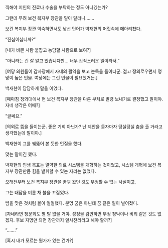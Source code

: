 끽해야 지인의 진료나 수술을 부탁하는 정도 아니겠는가?

그런데 무려 보건 복지부 장관을 맡아 달라니…….

보건 복지부 장관 익숙하면서도 낯선 단어가 박재현의 머릿속에 메아리쳤다.

“진심이십니까?”

[내가 바쁜 사람 붙잡고 농담할 사람으로 보여?]

“아니라는 건 잘 알고 있습니다만… 너무 갑작스러운 일이라서.”

[여당 의원들이 감사장에서 자네의 활약을 보고 눈독을 들이더군. 젊고 정의로우면서 명망이 높은 인물. 여당에는 그런 인물이 필요했거든.]

백재현이 담담하게 말을 이었다.

[때마침 청와대에서 현 보건 복지부 장관을 다른 부처로 발령 보내기로 결정했고 말이야. 자네 생각은 어때?]

“글쎄요.”

[의외로 뜸을 들이는군. 좋은 기회 아닌가? 난 제안을 듣자마자 덩실덩실 춤을 출 거라고 생각했는데 말이야.]

백재현이 그를 꿰뚫어 본 듯한 언질을 했다.

맞는 말이긴 했다.

박재현의 인생 목표는 열약한 의료 시스템을 개혁하는 것이었고, 시스템 개혁에 보건 복지부 장관만큼 힘을 발휘할 수 있는 자리는 없었다.

오래전부터 보건 복지부 장관을 꿈꿔 왔던 것도 부정할 수 없는 사실이고.

그는 대답을 미룬 채 볼을 꼬집었다.

뺨을 맞은 것처럼 볼이 얼얼했다. 분명 꿈은 아닌데 꿈 같은 일이 벌어졌다.

[자네라면 청문회도 별 탈 없을 거야. 성정을 감안하면 부정 청탁이나 비리 같은 것도 없겠지. 후보 지명만 되면 장관까지 일사천리라고 해야 할까?]

“…….”

[혹시 내가 모르는 뭔가가 있는 건가?]